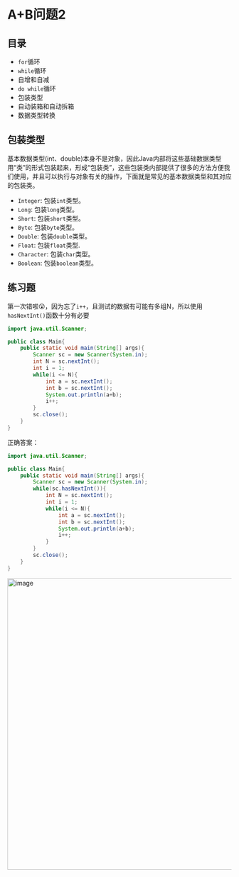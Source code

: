 # A+B问题2

## 目录
* `for`循环
* `while`循环
* 自增和自减
* `do while`循环
* 包装类型
* 自动装箱和自动拆箱
* 数据类型转换

## 包装类型
基本数据类型(int、double)本身不是对象，因此Java内部将这些基础数据类型用“类”的形式包装起来，形成“包装类”，这些包装类内部提供了很多的方法方便我们使用，并且可以执行与对象有关的操作，下面就是常见的基本数据类型和其对应的包装类。
- `Integer`: 包装`int`类型。
- `Long`: 包装`long`类型。
- `Short`: 包装`short`类型。
- `Byte`: 包装`byte`类型。
- `Double`: 包装`double`类型。
- `Float`: 包装`float`类型.
- `Character`: 包装`char`类型。
- `Boolean`: 包装`boolean`类型。

## 练习题
第一次错啦😲，因为忘了`i++`，且测试的数据有可能有多组N，所以使用`hasNextInt()`函数十分有必要
``` java
import java.util.Scanner;

public class Main{
    public static void main(String[] args){
        Scanner sc = new Scanner(System.in);
        int N = sc.nextInt();
        int i = 1;
        while(i <= N){
            int a = sc.nextInt();
            int b = sc.nextInt();
            System.out.println(a+b);
            i++;
        }
        sc.close();
    }
}
```
正确答案：
``` java
import java.util.Scanner;

public class Main{
    public static void main(String[] args){
        Scanner sc = new Scanner(System.in);
        while(sc.hasNextInt()){
            int N = sc.nextInt();
            int i = 1;
            while(i <= N){
                int a = sc.nextInt();
                int b = sc.nextInt();
                System.out.println(a+b);
                i++;
            }  
        }
        sc.close();
    }
}
```
<img width="653" alt="image" src="https://github.com/Xiaxlll/OR_Study/assets/77572858/ec032e34-04f0-4057-b365-13ee096212b1">

